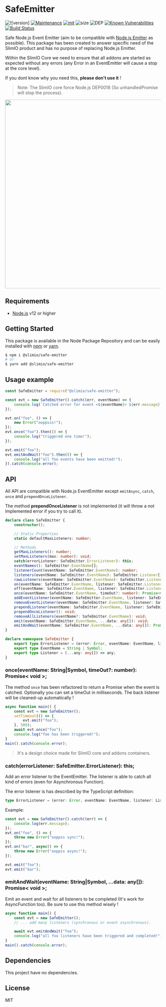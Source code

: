 # SafeEmitter

![![version]](https://img.shields.io/badge/dynamic/json.svg?url=https://raw.githubusercontent.com/SlimIO/safeEmitter/master/package.json&query=$.version&label=Version)
[![Maintenance](https://img.shields.io/badge/Maintained%3F-yes-green.svg)](https://github.com/SlimIO/safeEmitter/commit-activity)
[![mit](https://img.shields.io/github/license/Naereen/StrapDown.js.svg)](https://github.com/SlimIO/safeEmitter/blob/master/LICENSE)
![size](https://img.shields.io/bundlephobia/min/@slimio/safe-emitter.svg?style=flat)
![DEP](https://img.shields.io/david/SlimIO/safeEmitter.svg)
[![Known Vulnerabilities](https://snyk.io/test/github/SlimIO/safeEmitter/badge.svg?targetFile=package.json)](https://snyk.io/test/github/SlimIO/safeEmitter?targetFile=package.json)
[![Build Status](https://travis-ci.com/SlimIO/safeEmitter.svg?branch=master)](https://travis-ci.com/SlimIO/safeEmitter)

Safe Node.js Event Emitter (aim to be compatible with [Node.js Emitter](https://nodejs.org/api/events.html) as possible). This package has been created to answer specific need of the SlimIO product and has no purpose of replacing Node.js Emitter.

Within the SlimIO Core we need to ensure that all addons are started as expected without any errors (any Error in an EventEmitter will cause a stop at the core level).

If you dont know why you need this, **please don't use it** !

> Note: The SlimIO core force Node.js DEP0018 (So unhandledPromise will stop the process).

<p align="center">
    <img src="https://i.imgur.com/ogpk93x.png" width="610">
</p>

## Requirements
- [Node.js](https://nodejs.org/en/) v12 or higher

## Getting Started

This package is available in the Node Package Repository and can be easily installed with [npm](https://docs.npmjs.com/getting-started/what-is-npm) or [yarn](https://yarnpkg.com).

```bash
$ npm i @slimio/safe-emitter
# or
$ yarn add @slimio/safe-emitter
```

## Usage example

```js
const SafeEmitter = require("@slimio/safe-emitter");

const evt = new SafeEmitter().catch((err, eventName) => {
    console.log(`Catched error for event <${eventName}> ${err.message}`);
});

evt.on("foo", () => {
    new Error("ooppsss!");
});
evt.once("foo").then(() => {
    console.log("triggered one time!");
});

evt.emit("foo");
evt.emitAndWait("foo").then(() => {
    console.log("all foo events have been emitted!");
}).catch(console.error);
```

## API

All API are compatible with Node.js EventEmitter except `emitAsync`, `catch`, `once` and `prependOnceListener`.

The method **prependOnceListener** is not implemented (it will throw a not Implemented error if you try to call it).

```ts
declare class SafeEmitter {
    constructor();

    // Static Properties
    static defaultMaxListeners: number;

    // Methods
    getMaxListeners(): number;
    setMaxListeners(max: number): void;
    catch(errorListener: SafeEmitter.ErrorListener): this;
    eventNames(): SafeEmitter.EventName[];
    listenerCount(eventName: SafeEmitter.EventName): number;
    listeners(eventName: SafeEmitter.EventName): SafeEmitter.Listener[];
    rawListeners(eventName: SafeEmitter.EventName): SafeEmitter.Listener[];
    on(eventName: SafeEmitter.EventName, listener: SafeEmitter.Listener): void;
    off(eventName: SafeEmitter.EventName, listener: SafeEmitter.Listener): boolean;
    once(eventName: SafeEmitter.EventName, timeOut?: number): Promise<void>;
    addEventListener(eventName: SafeEmitter.EventName, listener: SafeEmitter.Listener): void;
    removeEventListener(eventName: SafeEmitter.EventName, listener: SafeEmitter.Listener): void;
    prependListener(eventName: SafeEmitter.EventName, listener: SafeEmitter.Listener): void;
    prependOnceListener(): void;
    removeAllListeners(eventName?: SafeEmitter.EventName): void;
    emit(eventName: SafeEmitter.EventName, ...data: any[]): void;
    emitAndWait(eventName: SafeEmitter.EventName, ...data: any[]): Promise<void>;
}

declare namespace SafeEmitter {
    export type ErrorListener = (error: Error, eventName: EventName, listener: Listener) => void;
    export type EventName = String | Symbol;
    export type Listener = (...any: any[]) => any;
}
```

### once(eventName: String|Symbol, timeOut?: number): Promise< void >;
The method `once` has been refactored to return a Promise when the event is catched. Optionally you can set a timeOut in milliseconds. The back listener will be cleaned-up automatically !

```js
async function main() {
    const evt = new SafeEmitter();
    setTimeout(() => {
        evt.emit("foo");
    }, 500);
    await evt.once("foo");
    console.log("foo has been triggered!");
}
main().catch(console.error);
```

> It's a design choice made for SlimIO core and addons containers.

### catch(errorListener: SafeEmitter.ErrorListener): this;
Add an error listener to the EventEmitter. The listener is able to catch all kind of errors (even for Asynchronous Function).

The error listener is has described by the TypeScript definition:
```ts
type ErrorListener = (error: Error, eventName: EventName, listener: Listener) => void;
```

Example:

```js
const evt = new SafeEmitter().catch((err) => {
    console.log(err.message);
});
evt.on("foo", () => {
    throw new Error("ooppss sync!");
});
evt.on("bar", async() => {
    throw new Error("ooppss async!");
});

evt.emit("foo");
evt.emit("bar");
```

### emitAndWait(eventName: String|Symbol, ...data: any[]): Promise< void >;
Emit an event and wait for all listeners to be completed (It's work for AsyncFunction too). Be sure to use this method wisely !

```js
async function main() {
    const evt = new SafeEmitter();
    // ... add many listeners (synchronous or event asynchronous).

    await evt.emitAndWait("foo");
    console.log("all foo listeners have been triggered and completed!");
}
main().catch(console.error);
```

## Dependencies
This project have no dependencies.

## License
MIT

